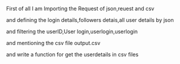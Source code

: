First of all I am Importing the Request of json,reuest  and csv 

and defining the login details,followers detais,all user details  by json

and filtering the userID,User login,userlogin,userlogin

and mentioning the csv file output.csv 

and write a function for get the userdetails in csv files 
